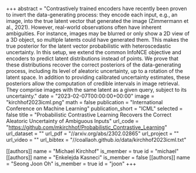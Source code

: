 +++
abstract = "Contrastively trained encoders have recently been proven to invert the data-generating process: they encode each input, e.g., an image, into the true latent vector that generated the image (Zimmermann et al., 2021). However, real-world observations often have inherent ambiguities. For instance, images may be blurred or only show a 2D view of a 3D object, so multiple latents could have generated them. This makes the true posterior for the latent vector probabilistic with heteroscedastic uncertainty. In this setup, we extend the common InfoNCE objective and encoders to predict latent distributions instead of points. We prove that these distributions recover the correct posteriors of the data-generating process, including its level of aleatoric uncertainty, up to a rotation of the latent space. In addition to providing calibrated uncertainty estimates, these posteriors allow the computation of credible intervals in image retrieval. They comprise images with the same latent as a given query, subject to its uncertainty."
date = "2023-02-07T00:00:00+00:00"
image = "kirchhof2023icml.png"
math = false
publication = "International Conference on Machine Learning"
publication_short = "ICML"
selected = false
title = "Probabilistic Contrastive Learning Recovers the Correct Aleatoric Uncertainty of Ambiguous Inputs"
url_code = "https://github.com/mkirchhof/Probabilistic_Contrastive_Learning"
url_dataset = ""
url_pdf = "//arxiv.org/abs/2302.02865"
url_project = ""
url_video = ""
url_bibtex = "//coallaoh.github.io/data/kirchhof2023icml.txt"

[[authors]]
    name = "Michael Kirchhof"
    is_member = true
    id = "michael"
[[authors]]
    name = "Enkelejda Kasneci"
    is_member = false
[[authors]]
    name = "Seong Joon Oh"
    is_member = true
    id = "joon"
+++
